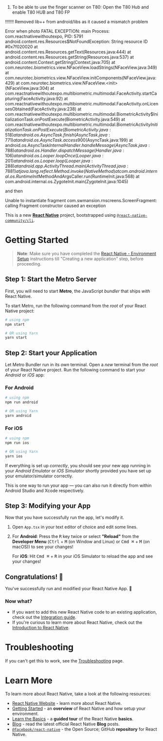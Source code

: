 1) To be able to use the finger scanner on T80:
   Open the T80 Hub and enable T80 HUB and T80 FP

!!!!!!!
Removed lib++ from android/libs as it caused a mismatch problem

Error when photo
FATAL EXCEPTION: main
Process: com.reactnativewithoutexpo, PID: 5791
android.content.res.Resources$NotFoundException: String resource ID #0x7f020020
at android.content.res.Resources.getText(Resources.java:444)
at android.content.res.Resources.getString(Resources.java:537)
at android.content.Context.getString(Context.java:705)
at com.neurotec.biometrics.view.NFaceView.loadStrings(NFaceView.java:349)
at com.neurotec.biometrics.view.NFaceView.initComponents(NFaceView.java:429)
at com.neurotec.biometrics.view.NFaceView.<init>(NFaceView.java:304)
at com.reactnativewithoutexpo.multibiometric.multimodal.FaceActivity.startCapturing(FaceActivity.java:92)
at com.reactnativewithoutexpo.multibiometric.multimodal.FaceActivity.onLicensesObtained(FaceActivity.java:238)
at com.reactnativewithoutexpo.multibiometric.multimodal.BiometricActivity$InitializationTask.onPostExecute(BiometricActivity.java:549)
at com.reactnativewithoutexpo.multibiometric.multimodal.BiometricActivity$InitializationTask.onPostExecute(BiometricActivity.java:518)
at android.os.AsyncTask.finish(AsyncTask.java:771)
at android.os.AsyncTask.access$900(AsyncTask.java:199)
at android.os.AsyncTask$InternalHandler.handleMessage(AsyncTask.java:788)
at android.os.Handler.dispatchMessage(Handler.java:106)
at android.os.Looper.loopOnce(Looper.java:201)
at android.os.Looper.loop(Looper.java:288)
at android.app.ActivityThread.main(ActivityThread.java:7881)
at java.lang.reflect.Method.invoke(Native Method)
at com.android.internal.os.RuntimeInit$MethodAndArgsCaller.run(RuntimeInit.java:568)
at com.android.internal.os.ZygoteInit.main(ZygoteInit.java:1045)


and then 


Unable to instantiate fragment com.swmansion.rnscreens.ScreenFragment: calling Fragment constructor caused an exception




This is a new [**React Native**](https://reactnative.dev) project, bootstrapped using [`@react-native-community/cli`](https://github.com/react-native-community/cli).

# Getting Started

>**Note**: Make sure you have completed the [React Native - Environment Setup](https://reactnative.dev/docs/environment-setup) instructions till "Creating a new application" step, before proceeding.

## Step 1: Start the Metro Server

First, you will need to start **Metro**, the JavaScript _bundler_ that ships _with_ React Native.

To start Metro, run the following command from the _root_ of your React Native project:

```bash
# using npm
npm start

# OR using Yarn
yarn start
```

## Step 2: Start your Application

Let Metro Bundler run in its _own_ terminal. Open a _new_ terminal from the _root_ of your React Native project. Run the following command to start your _Android_ or _iOS_ app:

### For Android

```bash
# using npm
npm run android

# OR using Yarn
yarn android
```

### For iOS

```bash
# using npm
npm run ios

# OR using Yarn
yarn ios
```

If everything is set up _correctly_, you should see your new app running in your _Android Emulator_ or _iOS Simulator_ shortly provided you have set up your emulator/simulator correctly.

This is one way to run your app — you can also run it directly from within Android Studio and Xcode respectively.

## Step 3: Modifying your App

Now that you have successfully run the app, let's modify it.

1. Open `App.tsx` in your text editor of choice and edit some lines.
2. For **Android**: Press the <kbd>R</kbd> key twice or select **"Reload"** from the **Developer Menu** (<kbd>Ctrl</kbd> + <kbd>M</kbd> (on Window and Linux) or <kbd>Cmd ⌘</kbd> + <kbd>M</kbd> (on macOS)) to see your changes!

   For **iOS**: Hit <kbd>Cmd ⌘</kbd> + <kbd>R</kbd> in your iOS Simulator to reload the app and see your changes!

## Congratulations! :tada:

You've successfully run and modified your React Native App. :partying_face:

### Now what?

- If you want to add this new React Native code to an existing application, check out the [Integration guide](https://reactnative.dev/docs/integration-with-existing-apps).
- If you're curious to learn more about React Native, check out the [Introduction to React Native](https://reactnative.dev/docs/getting-started).

# Troubleshooting

If you can't get this to work, see the [Troubleshooting](https://reactnative.dev/docs/troubleshooting) page.

# Learn More

To learn more about React Native, take a look at the following resources:

- [React Native Website](https://reactnative.dev) - learn more about React Native.
- [Getting Started](https://reactnative.dev/docs/environment-setup) - an **overview** of React Native and how setup your environment.
- [Learn the Basics](https://reactnative.dev/docs/getting-started) - a **guided tour** of the React Native **basics**.
- [Blog](https://reactnative.dev/blog) - read the latest official React Native **Blog** posts.
- [`@facebook/react-native`](https://github.com/facebook/react-native) - the Open Source; GitHub **repository** for React Native.

